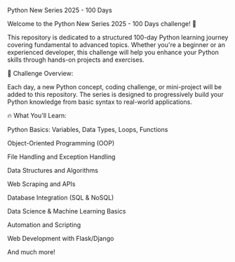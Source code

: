 Python New Series 2025 - 100 Days


Welcome to the Python New Series 2025 - 100 Days challenge! 🚀

This repository is dedicated to a structured 100-day Python learning journey covering fundamental to advanced topics. Whether you're a beginner or an experienced developer, this challenge will help you enhance your Python skills through hands-on projects and exercises.

📌 Challenge Overview:

Each day, a new Python concept, coding challenge, or mini-project will be added to this repository. The series is designed to progressively build your Python knowledge from basic syntax to real-world applications.

🔥 What You'll Learn:

Python Basics: Variables, Data Types, Loops, Functions

Object-Oriented Programming (OOP)

File Handling and Exception Handling

Data Structures and Algorithms

Web Scraping and APIs

Database Integration (SQL & NoSQL)

Data Science & Machine Learning Basics

Automation and Scripting

Web Development with Flask/Django

And much more!
